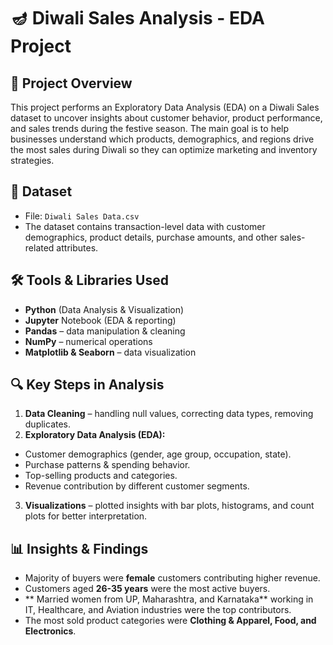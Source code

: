 # **🪔 Diwali Sales Analysis - EDA Project**
## 📌 **Project Overview**
This project performs an Exploratory Data Analysis (EDA) on a Diwali Sales dataset to uncover insights about customer behavior, product performance, and sales trends during the festive season.
The main goal is to help businesses understand which products, demographics, and regions drive the most sales during Diwali so they can optimize marketing and inventory strategies.

## 📂 **Dataset**
- File: `Diwali Sales Data.csv`
- The dataset contains transaction-level data with customer demographics, product details, purchase amounts, and other sales-related attributes.

## 🛠️ **Tools & Libraries Used**
- **Python** (Data Analysis & Visualization)
- **Jupyter** Notebook (EDA & reporting)
- **Pandas** – data manipulation & cleaning
- **NumPy** – numerical operations
- **Matplotlib & Seaborn** – data visualization

## 🔍 **Key Steps in Analysis**
1. **Data Cleaning** – handling null values, correcting data types, removing duplicates.
2. **Exploratory Data Analysis (EDA):**
  - Customer demographics (gender, age group, occupation, state).
  - Purchase patterns & spending behavior.
  - Top-selling products and categories.
  - Revenue contribution by different customer segments.
3. **Visualizations** – plotted insights with bar plots, histograms, and count plots for better interpretation.

## 📊 **Insights & Findings**
- Majority of buyers were **female** customers contributing higher revenue.
- Customers aged **26-35 years** were the most active buyers.
- ** Married women from UP, Maharashtra, and Karnataka** working in IT, Healthcare, and Aviation industries were the top contributors.
- The most sold product categories were **Clothing & Apparel, Food, and Electronics**.
